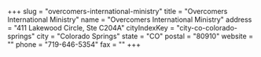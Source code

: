 +++
slug = "overcomers-international-ministry"
title = "Overcomers International Ministry"
name = "Overcomers International Ministry"
address = "411 Lakewood Circle, Ste C204A"
cityIndexKey = "city-co-colorado-springs"
city = "Colorado Springs"
state = "CO"
postal = "80910"
website = ""
phone = "719-646-5354"
fax = ""
+++
